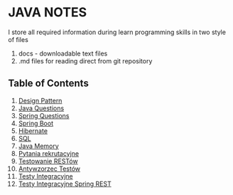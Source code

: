 # JAVA NOTES

I store all required information during learn programming skills in two style of files 

1. docs - downloadable text files
2. .md files for reading direct from git repository

## Table of Contents

1. [Design Pattern](assets/patterns/Patterns.md)
2. [Java Questions](assets/java/JavaQuestions.md)
3. [Spring Questions](assets/spring/SpringQuestions.md)
4. [Spring Boot](assets/spring/SpringBoot.md)
5. [Hibernate](assets/hibernate/hibernate.md)
6. [SQL](assets/hibernate/SQL.md)
7. [Java Memory](assets/java/JavaMemory.md)
8. [Pytania rekrutacyjne](assets/recruting/RecritingQuestions.md)
9. [Testowanie RESTów](assets/web/RestTesting.md)
10. [Antywzorzec Testów](assets/patterns/TestingAntipattern.md)
11. [Testy Integracyjne](assets/test/IntegrationSpringRestTest.md)
12. [Testy Integracyjne Spring REST ](assets/test/TestingSpringDataJpa.md)
